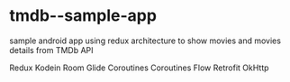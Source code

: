 # tmdb--sample-app
sample android app using redux architecture to show movies and movies details from TMDb API

Redux
Kodein
Room
Glide
Coroutines
Coroutines Flow
Retrofit
OkHttp
